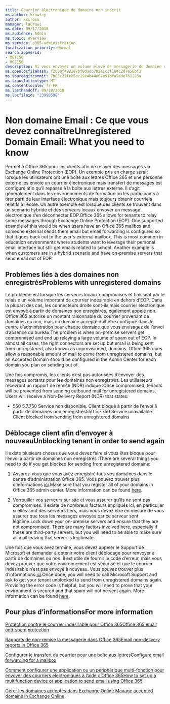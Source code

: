 ```yaml
---
title: Courrier électronique de domaine non inscrit
ms.author: krowley
author: kccross
manager: laurawi
ms.date: 09/17/2018
ms.audience: Admin
ms.topic: overview
ms.service: o365-administration
localization_priority: Normal
search.appverid:
- MET150
- MOE150
description: Si vous envoyez un volume élevé de messagerie du domaine ou non, vous courez le risque de votre courrier électronique bloqué. Lisez cet article pour en savoir plus.
ms.openlocfilehash: f2b60f492197bf0dadb702a1c3f184c2d7e56bf1
ms.sourcegitcommit: 7b85c22fc85ec19e4b44a07e91bfa9ade768185a
ms.translationtype: MT
ms.contentlocale: fr-FR
ms.lasthandoff: 09/18/2018
ms.locfileid: "23998598"
---
```

# <a name="unregistered-domain-email-what-you-need-to-know"></a><span data-ttu-id="3cd73-104">Non domaine Email : Ce que vous devez connaître</span><span class="sxs-lookup"><span data-stu-id="3cd73-104">Unregistered Domain Email: What you need to know</span></span>

<span data-ttu-id="3cd73-p102">Permet à Office 365 pour les clients afin de relayer des messages via Exchange Online Protection (EOP). Un exemple pris en charge serait lorsque les utilisateurs ont une boîte aux lettres Office 365 et une personne externe les envoie un courrier électronique mais transfert de messages est configuré afin qu’il repasse à la boîte aux lettres externe. Il s’agit généralement dans les environnements de formation où les participants à tirer parti de leur interface électronique mais toujours obtenir courriels relatifs à l’école. Un autre exemple est lorsque des clients se trouvent dans un scénario hybride et des serveurs locaux envoyer un message électronique s’en déconnecter EOP.</span><span class="sxs-lookup"><span data-stu-id="3cd73-p102">Office 365 allows for tenants to relay some messages through Exchange Online Protection (EOP). One supported example of this would be when users have an Office 365 mailbox and someone external sends them email but email forwarding is configured so that it goes back out to the user's external mailbox. This is most common in education environments where students want to leverage their personal email interface but still get emails related to school. Another example is when customers are in a hybrid scenario and have on-premise servers that send email out of EOP.</span></span>

## <a name="problems-with-unregistered-domains"></a><span data-ttu-id="3cd73-109">Problèmes liés à des domaines non enregistrés</span><span class="sxs-lookup"><span data-stu-id="3cd73-109">Problems with unregistered domains</span></span>

<span data-ttu-id="3cd73-p103">Le problème est lorsque les serveurs locaux compromises et finissent par le relais d’un volume important de courrier indésirable en dehors d’EOP. Dans la plupart des cas, les connecteurs droite sont-ils mais courrier électronique est envoyé à partir de domaines non enregistrés, également appelé non. Office 365 autorise un montant raisonnable du courrier provenant de domaines ou non, mais un domaine accepté doit être configuré dans le centre d’administration pour chaque domaine que vous envisagez de l’envoi d’absence du bureau.</span><span class="sxs-lookup"><span data-stu-id="3cd73-p103">The problem is when on-premise servers get compromised and end up relaying a large volume of spam out of EOP. In almost all cases, the right connectors are set up but email is being sent from unregistered, also known as unprovisioned, domains. Office 365 does allow a reasonable amount of mail to come from unregistered domains, but an Accepted Domain should be configured in the Admin Center for each domain you plan on sending out of.</span></span>

<span data-ttu-id="3cd73-p104">Une fois compromis, les clients n’est pas autorisées d’envoyer des messages sortants pour les domaines non enregistrés. Les utilisateurs recevront un rapport de remise (NDR) indique :</span><span class="sxs-lookup"><span data-stu-id="3cd73-p104">Once compromised, tenants will be prevented from sending outbound mail for unregistered domains. Users will receive a Non-Delivery Report (NDR) that states:</span></span>

- <span data-ttu-id="3cd73-p105">550 5.7.750 Service non disponible. Client bloqué à partir de l’envoi à partir de domaines non enregistrés</span><span class="sxs-lookup"><span data-stu-id="3cd73-p105">550 5.7.750 Service unavailable. Client blocked from sending from unregistered domains</span></span>

## <a name="unblocking-tenant-in-order-to-send-again"></a><span data-ttu-id="3cd73-117">Déblocage client afin d’envoyer à nouveau</span><span class="sxs-lookup"><span data-stu-id="3cd73-117">Unblocking tenant in order to send again</span></span>

<span data-ttu-id="3cd73-118">Il existe plusieurs choses que vous devez faire si vous êtes bloqué pour l’envoi à partir de domaines non enregistrés :</span><span class="sxs-lookup"><span data-stu-id="3cd73-118">There are several things you need to do if you get blocked for sending from unregistered domains:</span></span>

1. <span data-ttu-id="3cd73-p106">Assurez-vous que vous avez enregistré tous vos domaines dans le centre d’administration Office 365. Vous pouvez trouver plus d’informations [ici](https://docs.microsoft.com/en-us/exchange/mail-flow-best-practices/manage-accepted-domains/manage-accepted-domains).</span><span class="sxs-lookup"><span data-stu-id="3cd73-p106">Make sure that you register all of your domains in Office 365 admin center. More information can be found [here](https://docs.microsoft.com/en-us/exchange/mail-flow-best-practices/manage-accepted-domains/manage-accepted-domains).</span></span>

2. <span data-ttu-id="3cd73-p107">Verrouiller vos serveurs sur site et vous assurer qu’ils ne sont pas compromises. Il existe de nombreux facteurs impliqués ici, en particulier si elles sont des serveurs tiers, mais vous devez être en mesure de vous assurer que tous les messages envoyés par ce serveur sont légitime.</span><span class="sxs-lookup"><span data-stu-id="3cd73-p107">Lock down your on-premise servers and ensure that they are not compromised. There are many factors involved here, especially if these are third-party servers, but you will need to be able to make sure all mail leaving that server is legitimate.</span></span>

<span data-ttu-id="3cd73-p108">Une fois que vous avez terminé, vous devez appeler le Support de Microsoft et demander à obtenir votre client déblocage pour renvoyer à partir de domaines ou non.  Il est utile de fournir le code d’erreur, mais vous devez prouver que votre environnement est sécurisé et que le courrier indésirable n’est pas envoyé à nouveau. Vous pouvez trouver plus d’informations [ici](https://support.office.com/en-us/article/Contact-support-for-business-products-Admin-Help-32a17ca7-6fa0-4870-8a8d-e25ba4ccfd4b#ID0EAADAAA=online).</span><span class="sxs-lookup"><span data-stu-id="3cd73-p108">Once done, you will need to call Microsoft Support and ask to get your tenant unblocked to send from unregistered domains again.  Providing the error code is helpful, but you will need to prove that your environment is secured and that spam will not be sent again. More information can be found [here](https://support.office.com/en-us/article/Contact-support-for-business-products-Admin-Help-32a17ca7-6fa0-4870-8a8d-e25ba4ccfd4b#ID0EAADAAA=online).</span></span>
  
## <a name="for-more-information"></a><span data-ttu-id="3cd73-126">Pour plus d’informations</span><span class="sxs-lookup"><span data-stu-id="3cd73-126">For more information</span></span>

[<span data-ttu-id="3cd73-127">Protection contre le courrier indésirable pour Office 365</span><span class="sxs-lookup"><span data-stu-id="3cd73-127">Office 365 email anti-spam protection</span></span>](anti-spam-protection.md)

[<span data-ttu-id="3cd73-128">Rapports de non-remise la messagerie dans Office 365</span><span class="sxs-lookup"><span data-stu-id="3cd73-128">Email non-delivery reports in Office 365</span></span>](https://support.office.com/article/email-non-delivery-reports-in-office-365-51daa6b9-2e35-49c4-a0c9-df85bf8533c3)

[<span data-ttu-id="3cd73-129">Configurer le transfert du courrier pour une boîte aux lettres</span><span class="sxs-lookup"><span data-stu-id="3cd73-129">Configure email forwarding for a mailbox</span></span>](https://docs.microsoft.com/en-us/exchange/recipients-in-exchange-online/manage-user-mailboxes/configure-email-forwarding)

[<span data-ttu-id="3cd73-130">Comment configurer une application ou un périphérique multi-fonction pour envoyer des courriers électroniques à l’aide d’Office 365</span><span class="sxs-lookup"><span data-stu-id="3cd73-130">How to set up a multifunction device or application to send email using Office 365</span></span>](https://support.office.com/en-us/article/How-to-set-up-a-multifunction-device-or-application-to-send-email-using-Office-365-69f58e99-c550-4274-ad18-c805d654b4c4)

<span data-ttu-id="3cd73-131">[Gérer les domaines acceptés dans Exchange Online](https://docs.microsoft.com/en-us/exchange/mail-flow-best-practices/manage-accepted-domains/manage-accepted-domains).</span><span class="sxs-lookup"><span data-stu-id="3cd73-131">[Manage accepted domains in Exchange Online](https://docs.microsoft.com/en-us/exchange/mail-flow-best-practices/manage-accepted-domains/manage-accepted-domains).</span></span>
